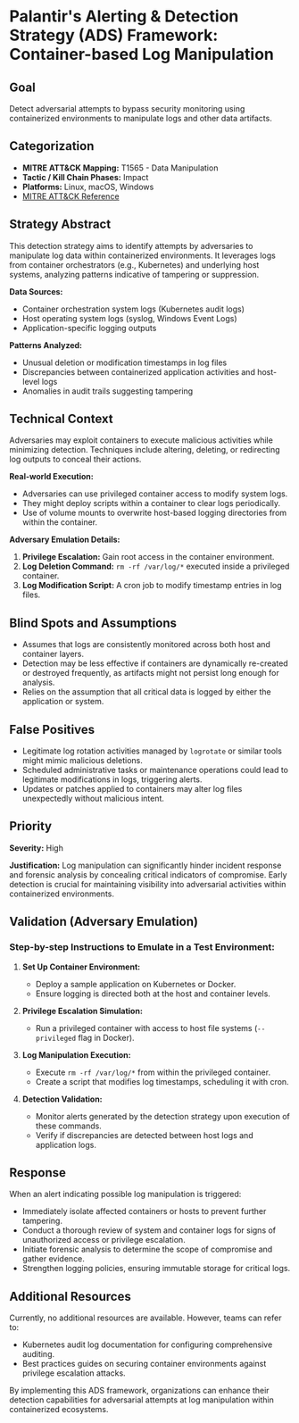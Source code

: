 # Palantir's Alerting & Detection Strategy (ADS) Framework: Container-based Log Manipulation

## Goal
Detect adversarial attempts to bypass security monitoring using containerized environments to manipulate logs and other data artifacts.

## Categorization
- **MITRE ATT&CK Mapping:** T1565 - Data Manipulation
- **Tactic / Kill Chain Phases:** Impact
- **Platforms:** Linux, macOS, Windows
- [MITRE ATT&CK Reference](https://attack.mitre.org/techniques/T1565)

## Strategy Abstract
This detection strategy aims to identify attempts by adversaries to manipulate log data within containerized environments. It leverages logs from container orchestrators (e.g., Kubernetes) and underlying host systems, analyzing patterns indicative of tampering or suppression.

**Data Sources:**
- Container orchestration system logs (Kubernetes audit logs)
- Host operating system logs (syslog, Windows Event Logs)
- Application-specific logging outputs

**Patterns Analyzed:**
- Unusual deletion or modification timestamps in log files
- Discrepancies between containerized application activities and host-level logs
- Anomalies in audit trails suggesting tampering

## Technical Context
Adversaries may exploit containers to execute malicious activities while minimizing detection. Techniques include altering, deleting, or redirecting log outputs to conceal their actions.

**Real-world Execution:**
- Adversaries can use privileged container access to modify system logs.
- They might deploy scripts within a container to clear logs periodically.
- Use of volume mounts to overwrite host-based logging directories from within the container.

**Adversary Emulation Details:**
1. **Privilege Escalation:** Gain root access in the container environment.
2. **Log Deletion Command:** `rm -rf /var/log/*` executed inside a privileged container.
3. **Log Modification Script:** A cron job to modify timestamp entries in log files.

## Blind Spots and Assumptions
- Assumes that logs are consistently monitored across both host and container layers.
- Detection may be less effective if containers are dynamically re-created or destroyed frequently, as artifacts might not persist long enough for analysis.
- Relies on the assumption that all critical data is logged by either the application or system.

## False Positives
- Legitimate log rotation activities managed by `logrotate` or similar tools might mimic malicious deletions.
- Scheduled administrative tasks or maintenance operations could lead to legitimate modifications in logs, triggering alerts.
- Updates or patches applied to containers may alter log files unexpectedly without malicious intent.

## Priority
**Severity:** High

**Justification:**
Log manipulation can significantly hinder incident response and forensic analysis by concealing critical indicators of compromise. Early detection is crucial for maintaining visibility into adversarial activities within containerized environments.

## Validation (Adversary Emulation)
### Step-by-step Instructions to Emulate in a Test Environment:
1. **Set Up Container Environment:**
   - Deploy a sample application on Kubernetes or Docker.
   - Ensure logging is directed both at the host and container levels.

2. **Privilege Escalation Simulation:**
   - Run a privileged container with access to host file systems (`--privileged` flag in Docker).

3. **Log Manipulation Execution:**
   - Execute `rm -rf /var/log/*` from within the privileged container.
   - Create a script that modifies log timestamps, scheduling it with cron.

4. **Detection Validation:**
   - Monitor alerts generated by the detection strategy upon execution of these commands.
   - Verify if discrepancies are detected between host logs and application logs.

## Response
When an alert indicating possible log manipulation is triggered:
- Immediately isolate affected containers or hosts to prevent further tampering.
- Conduct a thorough review of system and container logs for signs of unauthorized access or privilege escalation.
- Initiate forensic analysis to determine the scope of compromise and gather evidence.
- Strengthen logging policies, ensuring immutable storage for critical logs.

## Additional Resources
Currently, no additional resources are available. However, teams can refer to:
- Kubernetes audit log documentation for configuring comprehensive auditing.
- Best practices guides on securing container environments against privilege escalation attacks.

By implementing this ADS framework, organizations can enhance their detection capabilities for adversarial attempts at log manipulation within containerized ecosystems.